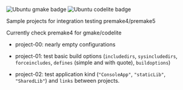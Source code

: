![Ubuntu gmake badge](https://github.com/Jarod42/premake-sample-projects/workflows/ubuntu-gmake/badge.svg)
![Ubuntu codelite badge](https://github.com/Jarod42/premake-sample-projects/workflows/ubuntu-codelite/badge.svg)

Sample projects for integration testing premake4/premake5

Currently check  premake4 for gmake/codelite

- project-00:
nearly empty configurations

- project-01:
test basic build options (`includedirs`, `sysincludedirs`, `forceincludes`, `defines` (simple and with quote), `buildoptions`)

- project-02:
test application kind (`"ConsoleApp"`, `"staticLib"`, `"SharedLib"`) and `links` between projects.
